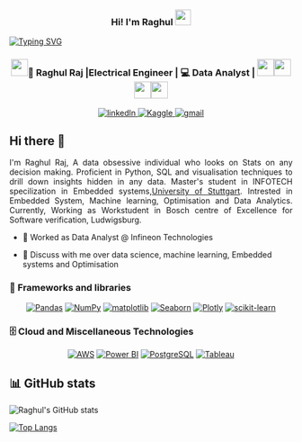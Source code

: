 
<h3 align="center">
  Hi! I'm Raghul
  <img src="https://media.giphy.com/media/hvRJCLFzcasrR4ia7z/giphy.gif" width="28">
</h3>

<!-- Typing SVG by DenverCoder1 - https://github.com/DenverCoder1/readme-typing-svg -->
[![Typing SVG](https://readme-typing-svg.demolab.com/?lines=Master's+student,Embedded+Systems+Electrical+Engineer)](https://git.io/typing-svg)


<div align="center">
<h3><img src="https://media.giphy.com/media/WUlplcMpOCEmTGBtBW/giphy.gif" width="30">🤵 Raghul Raj |Electrical Engineer | 💻 Data Analyst |  <img src="img\india.gif" width="30"><img src="img\taiwan.gif" width="30"> <img src="img\russia.gif" width="30"><img src="img\france.gif" width="30"></h3>
</div>
<p align="center">
<a href="https://www.linkedin.com/in/raghulraj2305/">
<img alt='linkedln', src="https://img.shields.io/badge/LinkedIn-0077B5?style=for-the-badge&logo=linkedin&logoColor=white">
<a href="https://www.kaggle.com/raghulraj422">
<img alt='Kaggle', src="https://img.shields.io/badge/Kaggle-20BEFF?style=for-the-badge&logo=Kaggle&logoColor=white">
<a href="mailto: rahulraj.2305@gmail.com">
<img alt='gmail', src="https://img.shields.io/badge/Gmail-D14836?style=for-the-badge&logo=gmail&logoColor=white">
</a>
</p>

## Hi there 👋
<p style="text-align:justify">
I'm Raghul Raj, A data obsessive individual who looks on Stats on any decision making. Proficient in Python, SQL and visualisation techniques to drill down insights hidden in any data. Master's student in INFOTECH specilization in Embedded systems,<a href='https://www.uni-stuttgart.de/en/study/study-programs/Information-Technology-INFOTECH-M.Sc./'>University of Stuttgart</a>. Intrested in Embedded System, Machine learning, Optimisation and Data Analytics. Currently, Working as Workstudent in Bosch centre of Excellence for Software verification, Ludwigsburg.
</p>

- 💼 Worked as Data Analyst @ Infineon Technologies
  
- 💬 Discuss with me over data science, machine learning, Embedded systems and Optimisation


### 🧰 Frameworks and libraries
<p align="center">
<a href="#"><img alt="Pandas" src="https://img.shields.io/badge/Pandas-150458.svg?logo=pandas&logoColor=white"></a>
<a href="#"><img alt="NumPy" src="https://img.shields.io/badge/Numpy-013243.svg?logo=numpy&logoColor=white"></a>
<a href="#"><img alt="matplotlib" src="https://img.shields.io/badge/-Matplotlib-7952B3.svg?logo=matplotlib&logoColor=white"></a>
<a href="#"><img alt="Seaborn" src="https://img.shields.io/badge/Seaborn-D00000.svg?logo=Seaborn&logoColor=white"></a>
<a href="#"><img alt="Plotly" src="https://img.shields.io/badge/Plotly-3F4F75.svg?logo=Plotly&logoColor=white"></a>
<a href="#"><img alt="scikit-learn" src="https://img.shields.io/badge/Scikit-learn-F7931E.svg?logo=scikit-learn&logoColor=white"></a>
</p>

### 🗄️ Cloud and Miscellaneous Technologies
<p align="center">
<a href="#"><img alt="AWS" src ="https://img.shields.io/badge/Amazon%20AWS-232F3E.svg?logo=Amazon%20AWS&logoColor=white"></a>
<a href="#"><img alt="Power BI" src ="https://img.shields.io/badge/Power%20BI-F2C811.svg?logo=Power%20BI&logoColor=white"></a>
<a href="#"><img alt="PostgreSQL" src ="https://img.shields.io/badge/PostgreSQL-316192.svg?logo=postgresql&logoColor=white"></a>
<a href="#"><img alt="Tableau" src ="https://img.shields.io/badge/Tableau-E97627?style=for-the-badge&logo=Tableau&logoColor=white"></a>
</p>

## 📊 GitHub stats
![Raghul's GitHub stats](https://github-readme-stats-sigma-five.vercel.app/api?username=raghulrajn&show_icons=true&count_private=true)

[![Top Langs](https://github-readme-stats-sigma-five.vercel.app/api/top-langs/?username=raghulrajn&hide=jupyter%20notebook)](https://github.com/anuraghazra/github-readme-stats)
